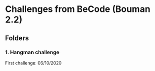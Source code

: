 # Challenges from BeCode (Bouman 2.2)

## Folders

### 1. Hangman challenge

First challenge: 06/10/2020
